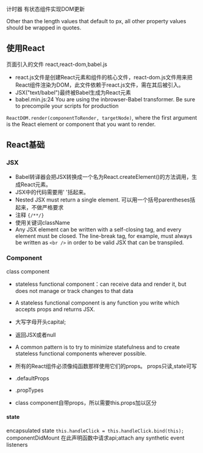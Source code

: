 
计时器 有状态组件实现DOM更新


Other than the length values that default to px, all other property values should be wrapped in quotes.

## 使用React
页面引入的文件 react,react-dom,babel.js
+ react.js文件是创建React元素和组件的核心文件，react-dom.js文件用来把React组件渲染为DOM，此文件依赖于react.js文件，需在其后被引入。
+ JSX("text/babel")最终被Babel生成为React元素
+ babel.min.js:24 You are using the inbrowser-Babel transformer. Be sure to precompile your scripts for production 

`ReactDOM.render(componentToRender, targetNode)`, where the first argument is the React element or component that you want to render.


## React基础
### JSX
+ Babel转译器会把JSX转换成一个名为React.createElement()的方法调用，生成React元素。
+ JSX中的代码需要用' '括起来。
+ Nested JSX must return a single element.  可以用一个括号parentheses括起来，不做严格要求
+ 注释 `{/**/}`
+ 使用关键词className
+  Any JSX element can be written with a self-closing tag, and every element must be closed. The line-break tag, for example, must always be written as `<br />` in order to be valid JSX that can be transpiled. 


### Component
   class component
+ stateless functional component：can receive data and render it, but does not manage or track changes to that data
+ A stateless functional component is any function you write which accepts props and returns JSX.
+ 大写字母开头capital;  
+ 返回JSX或者null
+ A common pattern is to try to minimize statefulness and to create stateless functional components wherever possible.


+ 所有的React组件必须像纯函数那样使用它们的props。  props只读,state可写
+ .defaultProps 
+ .propTypes
+ class component自带props，所以需要this.props加以区分

#### state
encapsulated state
`this.handleClick = this.handleClick.bind(this);`
componentDidMount  在此声明函数中请求api;attach any  synthetic event listeners 

